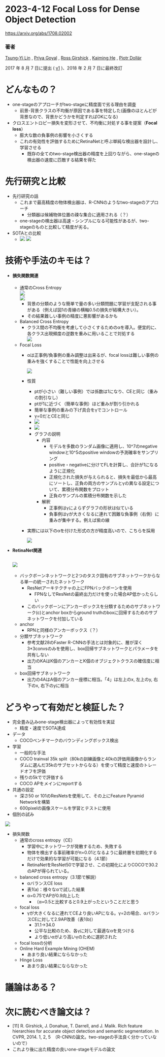 ﻿# **2023-4-12 Focal Loss for Dense Object Detection**
<https://arxiv.org/abs/1708.02002>
### **著者**
[Tsung-Yi Lin](https://arxiv.org/search/cs?searchtype=author&query=Lin%2C+T) , [Priya Goyal](https://arxiv.org/search/cs?searchtype=author&query=Goyal%2C+P) , [Ross Girshick](https://arxiv.org/search/cs?searchtype=author&query=Girshick%2C+R) , [Kaiming He](https://arxiv.org/search/cs?searchtype=author&query=He%2C+K) , [Piotr Dollár](https://arxiv.org/search/cs?searchtype=author&query=Doll%C3%A1r%2C+P)

2017 年 8 月 7 日に提出 ( [v1](https://arxiv.org/abs/1708.02002v1) )、2018 年 2 月 7 日に最終改訂

# **どんなもの？**
- one-stageのアプローチがtwo-stageに精度面で劣る理由を調査 
  - 前景-背景クラスの不均衡が原因である事を特定した(画像のほとんどが背景なので、背景かどうかを判定すればOKになる)
- クロスエントロピー損失を変形させて、不均衡に対処する事を提案（**Focal loss**） 
  - 膨大な数の負事例の影響を小さくする
  - これの有効性を評価するためにRetinaNetと呼ぶ単純な検出器を設計し、学習させる 
    - 既存の全てのtwo-stage検出器の精度を上回りながら、one-stageの検出器の速度に匹敵する結果を得た
# **先行研究と比較**
- 先行研究の話 
  - これまで最高精度の物体検出器は、R-CNNのようなtwo-stageのアプローチ 
    - 分類器は候補物体位置の疎な集合に適用される（？）
  - one-stageの検出器は高速・シンプルになる可能性があるが、two-stageのものと比較して精度が劣る。
- SOTAとの比較 
  - ![](./focal_loss/image001.png)
    ![](./focal_loss/image002.png)
# **技術や手法のキモは？**
- #### **損失関数関連**
  - 通常のCross Entropy    
    ![](./focal_loss/image003.png)    
    ![](./focal_loss/image004.png) 
    - 背景の分類のような簡単で量の多い分類問題に学習が支配される事がある（例えば図1の青線の横軸0.5の損失が結構大きい）。
    - その結果難しい事例の精度に悪影響があるかも
  - Balanced Cross Entropy 
    - クラス間の不均衡を考慮して小さくするためのαを導入。便宜的に、各クラス出現頻度の逆数を重みに用いることで対処する      
      ![](./focal_loss/image005.png)
  - Focal Loss 
    - αは正事例/負事例の重み調整は出来るが、focal lossは難しい事例の重みを強くすることで性能を向上させる

      ![](./focal_loss/image006.png)
    - 性質 
      - ptが小さい（難しい事例）では係数は1になり、CEと同じ（重みの割引なし）
      - ptが1に近づく（簡単な事例）ほど重みが割り引かれる
      - 簡単な事例の重みの下げ具合をγでコントロール
      - γ=0だとCEと同じ
      - ![](./focal_loss/image007.png)
      - ![](./focal_loss/image008.png)
      - グラフの説明 
        - 内容 
          - モデルを多数のランダム画像に適用し、10^7のnegative windowと10^5のpositive windowの予測確率をサンプリング
          - positive・negativeに分けてFLを計算し、合計が1になるように正規化
          - 正規化された損失が与えられると、損失を最低から最高にソートし、正負の両方のサンプルとγの異なる設定について、累積分布関数をプロット
          - 正負のサンプルの累積分布関数を示した
        - 解釈 
          - 正事例はγによらずグラフの形状は似ている
          - 負事例はγが大きくなるに連れて困難な負事例（右側）に重みが集中する。例えば紫の線
    - 実際には以下のαを付けた形式の方が精度高いので、こちらを採用
      
      ![](./focal_loss/image009.png)
- **RetinaNet関連**
  
  ![](./focal_loss/image010.png)
  ----------------------------------------------------------------
  - バックボーンネットワークと2つのタスク固有のサブネットワークからなる単一の統一されたネットワーク 
    - ResNetアーキテクチャの上にFPNバックボーンを使用
      - FPNなしでResNetの最終出力だけを使った場合AP低かったらしい
    - このバックボーンにアンカーボックスを分類するためのサブネットワーク(c)とanchor boxからground truthのboxに回帰するためのサブネットワークを付加している
  - anchor 
    - RPNと同様のアンカーボックス（？）
  - 分類サブネットワーク 
    - 参考文献28のFaster R-CNNの手法とは対象的に、層が深く3\*3convsのみを使用し、box回帰サブネットワークとパラメータを共有しない
    - 出力のKAはK個のアンカーとK個のオブジェクトクラスの確信度に相当
  - box回帰サブネットワーク 
    - 出力の4AはA個のアンカー座標に相当。「4」は左上のx, 左上のy, 右下のx, 右下のyに相当
# **どうやって有効だと検証した？** 
- 完全畳み込みone-stage検出器によって有効性を実証 
  - 精度・速度でSOTA達成
- データ 
  - COCOベンチマークのバウンディングボックス検出
- 学習 
  - 一般的な手法
  - COCO trainval 35k split（80kの訓練画像と40kの評価用画像からランダムに選んだ35kのサブセットからなる）を使って精度と速度のトレードオフを評価
  - 残りの5kでで評価する
  - COCO APをメインにreportする
- 共通の設定 
  - 深さ50 or 101のResNetsを使用して、その上にFeature Pyramid Networkを構築
  - 600pixelの画像スケールを学習とテストに使用
- 個別の試み

![](./focal_loss/image011.png) 
- 損失関数 
  - 通常のcross entropy（CE） 
    - 学習中にネットワークが発散するため、失敗する
    - 物体を検出する事前確率がπ=0.01となるように最終層を初期化するだけで効果的な学習が可能になる（4.1節）
    - RetinaNetをResNet50で学習させ、この初期化によりCOCOで30.2のAPが得られている。
  - balanced cross entropy（3.1節で解説） 
    - αバランスCE loss
    - 表1(a)：様々なαで試した結果
    - α=0.75でAPが0.9向上した 
      - （α=0.5と比較すると0.9上がったということだと思う
  - focal loss 
    - γが大きくなるに連れてCEより良いAPになる。γ=2の場合、αバランスCEに対して2.9AP改善（表1(b)） 
      - 31.1→34.0
      - 公平な比較のため、各γに対して最適なαを見つける
      - より低いαがより高いγのために選択された
  - focal lossの分析
  - Online Hard Example Mining (OHEM) 
    - あまり良い結果にならなかった
  - Hinge Loss 
    - あまり良い結果にならなかった
# **議論はある？**
# **次に読むべき論文は？**
- [11] R. Girshick, J. Donahue, T. Darrell, and J. Malik. Rich feature hierarchies for accurate object detection and semantic segmentation. In CVPR, 2014. 1, 2, 5　（R-CNNの論文。two-stageの手法良く分かっていないので）
- これより後に出た精度の良いone-stageモデルの論文
